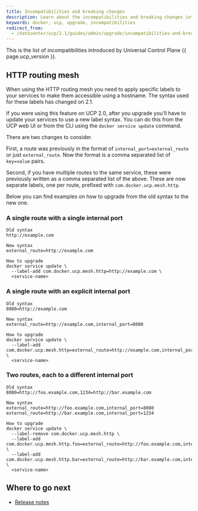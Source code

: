 ```yaml
---
title: Incompatibilities and breaking changes
description: Learn about the incompatibilities and breaking changes introduced by Universal Control Plane version {{ page.ucp_version }}
keywords: docker, ucp, upgrade, incompatibilities
redirect_from:
  - /datacenter/ucp/2.1/guides/admin/upgrade/incompatibilities-and-breaking-changes/
---
```


This is the list of incompatibilities introduced by Universal Control Plane
{{ page.ucp_version }}.

## HTTP routing mesh

When using the HTTP routing mesh you need to apply specific labels to your
services to make them accessible using a hostname.
The syntax used for these labels has changed on 2.1.

If you were using this feature on UCP 2.0, after you upgrade you'll have to
update your services to use a new label syntax.
You can do this from the UCP web UI or from the CLI using the
`docker service update` command.

There are two changes to consider.

First, a route was previously in the format of `internal_port=external_route`
or just `external_route`. Now the format is a comma separated list of
`key=value` pairs.

Second, if you have multiple routes to the same service, these were previously
written as a comma separated list of the above. These are now separate labels,
one per route, prefixed with `com.docker.ucp.mesh.http`.

Below you can find examples on how to upgrade from the old syntax to the new
one.

### A single route with a single internal port

```none
Old syntax
http://example.com

New syntax
external_route=http://example.com

How to upgrade
docker service update \
  --label-add com.docker.ucp.mesh.http=http://example.com \
  <service-name>
```

### A single route with an explicit internal port

```none
Old syntax
8080=http://example.com

New syntax
external_route=http://example.com,internal_port=8080

How to upgrade
docker service update \
  --label-add com.docker.ucp.mesh.http=external_route=http://example.com,internal_port=8080 \
  <service-name>
```

### Two routes, each to a different internal port

```none
Old syntax
8080=http://foo.example.com,1234=http://bar.example.com

New syntax
external_route=http://foo.example.com,internal_port=8080
external_route=http://bar.example.com,internal_port=1234

How to upgrade
docker service update \
  --label-remove com.docker.ucp.mesh.http \
  --label-add com.docker.ucp.mesh.http.foo=external_route=http://foo.example.com,internal_port=8080 \
  --label-add com.docker.ucp.mesh.http.bar=external_route=http://bar.example.com,internal_port=1234 \
  <service-name>
```

 <h2>Where to go next</h2>

 * [Release notes](index.md)
